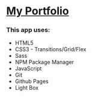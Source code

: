 # [My Portfolio](https://khairul-abdi.github.io/Portfolio/work.html 'Click To View')

### This app uses:

- HTML5
- CSS3 - Transitions/Grid/Flex
- Sass
- NPM Package Manager
- JavaScript
- Git
- Github Pages
- Light Box
